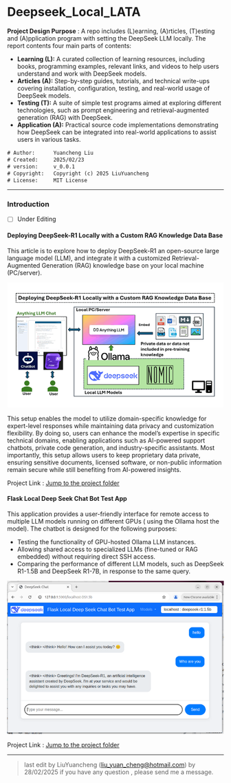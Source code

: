 # Deepseek_Local_LATA
**Project Design Purpose** : A repo includes (L)earning, (A)rticles, (T)esting and (A)pplication program with setting the DeepSeek LLM locally. The report contents four  main parts of contents: 

- **Learning (L):** A curated collection of learning resources, including books, programming examples, relevant links, and videos to help users understand and work with DeepSeek models.
- **Articles (A):** Step-by-step guides, tutorials, and technical write-ups covering installation, configuration, testing, and real-world usage of DeepSeek models.
- **Testing (T):** A suite of simple test programs aimed at exploring different technologies, such as prompt engineering and retrieval-augmented generation (RAG) with DeepSeek.
- **Application (A):** Practical source code implementations demonstrating how DeepSeek can be integrated into real-world applications to assist users in various tasks.



```
# Author:      Yuancheng Liu
# Created:     2025/02/23
# version:     v_0.0.1
# Copyright:   Copyright (c) 2025 LiuYuancheng
# License:     MIT License
```



------

### Introduction

- [ ] Under Editing

#### Deploying DeepSeek-R1 Locally with a Custom RAG Knowledge Data Base

This article is to explore how to deploy DeepSeek-R1 an open-source large language model (LLM), and integrate it with a customized Retrieval-Augmented Generation (RAG) knowledge base on your local machine (PC/server). 

![](doc/img/s_03.png)

This setup enables the model to utilize domain-specific knowledge for expert-level responses while maintaining data privacy and customization flexibility. By doing so, users can enhance the model’s expertise in specific technical domains, enabling applications such as AI-powered support chatbots, private code generation, and industry-specific assistants. Most importantly, this setup allows users to keep proprietary data private, ensuring sensitive documents, licensed software, or non-public information remain secure while still benefiting from AI-powered insights.

Project Link : [Jump to the project folder](Articles/1_LocalDeepSeekWithRAG)



#### Flask Local Deep Seek Chat Bot Test App

This application provides a user-friendly interface for remote access to multiple LLM models running on different GPUs ( using the Ollama host the model). The chatbot is designed for the following purposes:

- Testing the functionality of GPU-hosted Ollama LLM instances.
- Allowing shared access to specialized LLMs (fine-tuned or RAG embedded) without requiring direct SSH access.
- Comparing the performance of different LLM models, such as DeepSeek R1-1.5B and DeepSeek R1-7B, in response to the same query.

![](doc/img/s_04.png)

Project Link : [Jump to the project folder](Testing/1_Simple_Flask_Deepseek_ChatBot)

------

> last edit by LiuYuancheng (liu_yuan_cheng@hotmail.com) by 28/02/2025 if you have any question , please send me a message. 